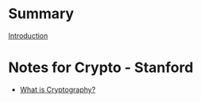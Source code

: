 # Summary

[Introduction](../README.md)

# Notes for Crypto - Stanford

- [What is Cryptography?](./crypto-stanford/what-is-cryptography.md)
